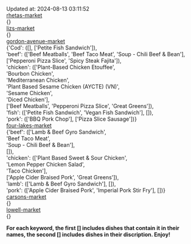 Updated at: 2024-08-13 03:11:52  
[rhetas-market](https://wisc-housingdining.nutrislice.com/menu/rhetas-market/lunch/2024-08-13)  
{}  
[lizs-market](https://wisc-housingdining.nutrislice.com/menu/lizs-market/lunch/2024-08-13)  
{}  
[gordon-avenue-market](https://wisc-housingdining.nutrislice.com/menu/gordon-avenue-market/lunch/2024-08-13)  
{'Cod': ([], ['Petite Fish Sandwich']),  
 'beef': (['Beef Meatballs', 'Beef Taco Meat', 'Soup -  Chili Beef & Bean'],  
          ['Pepperoni Pizza Slice', 'Spicy Steak Fajita']),  
 'chicken': (['Plant-Based Chicken Etouffee',  
              'Bourbon Chicken',  
              'Mediterranean Chicken',  
              'Plant Based Sesame Chicken (AYCTE) (VN)',  
              'Sesame Chicken',  
              'Diced Chicken'],  
             ['Beef Meatballs', 'Pepperoni Pizza Slice', 'Great Greens']),  
 'fish': (['Petite Fish Sandwich', 'Vegan Fish Sandwich'], []),  
 'pork': (['BBQ Pork Chop'], ['Pizza Slice Sausage'])}  
[four-lakes-market](https://wisc-housingdining.nutrislice.com/menu/four-lakes-market/lunch/2024-08-13)  
{'beef': (['Lamb & Beef Gyro Sandwich',  
           'Beef Taco Meat',  
           'Soup -  Chili Beef & Bean'],  
          []),  
 'chicken': (['Plant Based Sweet & Sour Chicken',  
              'Lemon Pepper Chicken Salad',  
              'Taco Chicken'],  
             ['Apple Cider Braised Pork', 'Great Greens']),  
 'lamb': (['Lamb & Beef Gyro Sandwich'], []),  
 'pork': (['Apple Cider Braised Pork', 'Imperial Pork Stir Fry'], [])}  
[carsons-market](https://wisc-housingdining.nutrislice.com/menu/carsons-market/lunch/2024-08-13)  
{}  
[lowell-market](https://wisc-housingdining.nutrislice.com/menu/lowell-market/lunch/2024-08-13)  
{}  
  
**For each keyword, the first [] includes dishes that contain it in their names, the second [] includes dishes in their discription. Enjoy!**  
